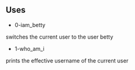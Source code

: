 ## Uses

- 0-iam_betty

switches the current user to the user betty

- 1-who_am_i

prints the effective username of the current user